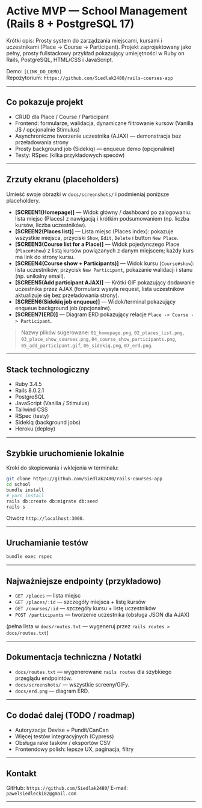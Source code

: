 # Active MVP — School Management (Rails 8 + PostgreSQL 17)

Krótki opis: Prosty system do zarządzania miejscami, kursami i uczestnikami (Place → Course → Participant). Projekt zaprojektowany jako pełny, prosty fullstackowy przykład pokazujący umiejętności w Ruby on Rails, PostgreSQL, HTML/CSS i JavaScript.

Demo: `[LINK_DO_DEMO]`\
Repozytorium: `https://github.com/Siedlak2480/rails-courses-app`

---

## Co pokazuje projekt

- CRUD dla Place / Course / Participant
- Frontend: formularze, walidacja, dynamiczne filtrowanie kursów (Vanilla JS / opcjonalnie Stimulus)
- Asynchroniczne tworzenie uczestnika (AJAX) — demonstracja bez przeładowania strony
- Prosty background job (Sidekiq) — enqueue demo (opcjonalnie)
- Testy: RSpec (kilka przykładowych speców)

---

## Zrzuty ekranu (placeholders)

Umieść swoje obrazki w `docs/screenshots/` i podmieniaj poniższe placeholdery.

- **[SCREEN1(Homepage)]** — Widok główny / dashboard po zalogowaniu: lista miejsc (Places) z nawigacją i krótkim podsumowaniem (np. liczba kursów, liczba uczestników).
- **[SCREEN2(Places list)]** — Lista miejsc (Places index): pokazuje wszystkie miejsca, przyciski `Show`, `Edit`, `Delete` i button `New Place`.
- **[SCREEN3(Course list for a Place)]** — Widok pojedynczego Place (`Place#show`) z listą kursów powiązanych z danym miejscem; każdy kurs ma link do strony kursu.
- **[SCREEN4(Course show + Participants)]** — Widok kursu (`Course#show`): lista uczestników, przycisk `New Participant`, pokazanie walidacji i stanu (np. unikalny email).
- **[SCREEN5(Add participant AJAX)]** — Krótki GIF pokazujący dodawanie uczestnika przez AJAX (formularz wysyła request, lista uczestników aktualizuje się bez przeładowania strony).
- **[SCREEN6(Sidekiq job enqueue)]** — Widok/terminal pokazujący enqueue background job (opcjonalne).
- **[SCREEN7(ERD)]** — Diagram ERD pokazujący relacje `Place -> Course -> Participant`.

> Nazwy plików sugerowane: `01_homepage.png`, `02_places_list.png`, `03_place_show_courses.png`, `04_course_show_participants.png`, `05_add_participant.gif`, `06_sidekiq.png`, `07_erd.png`.

---

## Stack technologiczny

- Ruby 3.4.5
- Rails 8.0.2.1
- PostgreSQL
- JavaScript (Vanilla / Stimulus)
- Tailwind CSS
- RSpec (testy)
- Sidekiq (background jobs)
- Heroku (deploy)

---

## Szybkie uruchomienie lokalnie

Kroki do skopiowania i wklejenia w terminalu:

```bash
git clone https://github.com/Siedlak2480/rails-courses-app
cd school
bundle install
# yarn install
rails db:create db:migrate db:seed
rails s
```

Otwórz `http://localhost:3000`.

---

## Uruchamianie testów

```bash
bundle exec rspec
```

---

## Najważniejsze endpointy (przykładowo)

- `GET /places` — lista miejsc
- `GET /places/:id` — szczegóły miejsca + listę kursów
- `GET /courses/:id` — szczegóły kursu + listę uczestników
- `POST /participants` — tworzenie uczestnika (obsługa JSON dla AJAX)

(pełna lista w `docs/routes.txt` — wygeneruj przez `rails routes > docs/routes.txt`)


---

## Dokumentacja techniczna / Notatki

- `docs/routes.txt` — wygenerowane `rails routes` dla szybkiego przeglądu endpointów.
- `docs/screenshots/` — wszystkie screeny/GIFy.
- `docs/erd.png` — diagram ERD.

---

## Co dodać dalej (TODO / roadmap)

- Autoryzacja: Devise + Pundit/CanCan
- Więcej testów integracyjnych (Cypress)
- Obsługa rake tasków / eksportów CSV
- Frontendowy polish: lepsze UX, paginacja, filtry

---

## Kontakt

GitHub: `https://github.com/Siedlak2480`/
E-mail: `pawelsiedlecki82@gmail.com`

---

